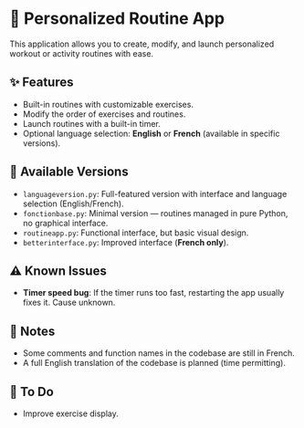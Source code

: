 # 💪 Personalized Routine App

This application allows you to create, modify, and launch personalized workout or activity routines with ease.

## ✨ Features

- Built-in routines with customizable exercises.
- Modify the order of exercises and routines.
- Launch routines with a built-in timer.
- Optional language selection: **English** or **French** (available in specific versions).

## 📁 Available Versions

- `languageversion.py`: Full-featured version with interface and language selection (English/French).
- `fonctionbase.py`: Minimal version — routines managed in pure Python, no graphical interface.
- `routineapp.py`: Functional interface, but basic visual design.
- `betterinterface.py`: Improved interface (**French only**).

## ⚠️ Known Issues

- **Timer speed bug**: If the timer runs too fast, restarting the app usually fixes it. Cause unknown.

## 🔧 Notes

- Some comments and function names in the codebase are still in French.
- A full English translation of the codebase is planned (time permitting).

## 📝 To Do

- Improve exercise display.